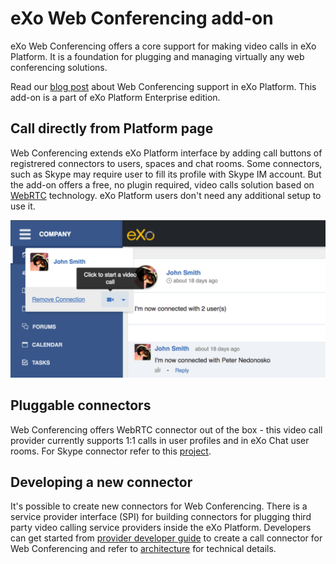 # eXo Web Conferencing add-on

eXo Web Conferencing offers a core support for making video calls in eXo Platform. It is a foundation for plugging and managing virtually any web conferencing solutions. 

Read our [blog post](https://www.exoplatform.com/blog/2018/01/23/platform-5-0-sneak-peek-web-conferencing-exo-platform) about Web Conferencing support in eXo Platform. This add-on is a part of eXo Platform Enterprise edition.

## Call directly from Platform page

Web Conferencing extends eXo Platform interface by adding call buttons of registrered connectors to users, spaces and chat rooms. Some connectors, such as Skype may require user to fill its profile with Skype IM account. But the add-on offers a free, no plugin required, video calls solution based on [WebRTC](https://en.wikipedia.org/wiki/WebRTC) technology. eXo Platform users don't need any additional setup to use it. 

![Call button in user popover](/documentation/images/callButton.png)

## Pluggable connectors

Web Conferencing offers WebRTC connector out of the box - this video call provider currently supports 1:1 calls in user profiles and in eXo Chat user rooms. 
For Skype connector refer to this [project](https://github.com/exo-addons/skype). 

## Developing a new connector

It's possible to create new connectors for Web Conferencing. There is a service provider interface (SPI) for building connectors for plugging third party video calling service providers inside the eXo Platform.
Developers can get started from [provider developer guide](/documentation/PROVIDER_GUIDE.md) to create a call connector for Web Conferencing and refer to [architecture](/documentation/ARCHITECTURE.md) for technical details. 
